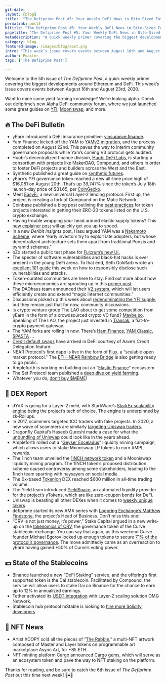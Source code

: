 ```yaml
---
git-date:
layout: [blog]
title:  "The Defiprime Post #5: Your Weekly DeFi News in Bite-Sized Fashion"
permalink: post5
h1title: "The Defiprime Post #5: Your Weekly DeFi News in Bite-Sized Fashion"
pagetitle: "The Defiprime Post #5: Your Weekly DeFi News in Bite-Sized Fashion"
metadescription: "A quick weekly primer covering the biggest developments around Ethereum and DeFi. This week’s issue covers events between August 16th and August 23rd, 2020"
category: blog
featured-image: /images/blog/post.png
intro: "This week’s issue covers events between August 16th and August 23rd, 2020"
author: Peaster
tags: ['The Defiprime Post']

---
```

Welcome to the 5th issue of _The Defiprime Post_, a quick weekly primer covering the biggest developments around Ethereum and DeFi. This week’s issue covers events between August 16th and August 23rd, 2020.  

Want to mine some yield farming knowledge? We’re leaking alpha. Check out defiprime’s new [Alpha DeFi](https://alpha.defiprime.com/c/yield-farming/6) community forum, where we just launched some great guides on [YFI](https://alpha.defiprime.com/t/yield-farming-with-yfi/93), [Mooniswap](https://alpha.defiprime.com/t/yield-farming-with-mooniswap/201), and more.

## 🔥 The DeFi Bulletin

*   yEarn introduced a DeFi insurance primitive: [yinsurance.finance](https://medium.com/iearn/yinsure-finance-a-new-insurance-primitive-77d5d4217896).
*   Yam Finance kicked off the YAM to [YAMv2 migration](https://medium.com/@yamfinance/yamv1-to-yamv2-migration-complete-upcoming-governance-7ffde2e71c64), and the process completed on August 22nd. This paves the way to interim community governance proposals while Yam’s coming V3 protocol gets audited.
*   Huobi’s decentralized finance division, [Huobi DeFi Labs](https://cointelegraph.com/news/huobi-launches-global-defi-alliance-to-merge-east-and-west), is starting a consortium with projects like MakerDAO, Compound, and others in order to foster DeFi projects and builders across the West and the East.
*   Synthetic published a great guide on [synthetic futures](https://twitter.com/kaiynne/status/1296676189826740226).
*   yEarn’s YFI governance token reached a new all-time price high of $16,081 on August 20th. That’s up 39,747% since the token’s July 18th launch-day price of $31.65, per [CoinGecko](https://www.coingecko.com/en/coins/yearn-finance).
*   Meet [EasyFi](https://medium.com/@easyfinetwork/easyfi-a-layer-2-lending-protocol-for-digital-assets-55e0d9263c0c), a new universal Layer-2 lending protocol. First up, the project is creating a fork of Compound on the Matic Network.
*   Coinbase published a blog post outlining the [best practices](https://blog.coinbase.com/securing-an-erc-20-token-for-launch-on-coinbase-68313652768f) for token projects interested in getting their ERC-20 tokens listed on the U.S. crypto exchange.
*   Having trouble wrapping your head around elastic supply tokens? This [new explainer post](https://defiprime.com/elastic) will quickly get you up to speed.
*   In a new _Deribit Insights_ post, Hasu argued YAM was a [Nakamoto Scheme](https://insights.deribit.com/market-research/why-yam-is-a-nakamoto-scheme/), where “early investors try to exploit late adopters, but whose decentralized architecture sets them apart from traditional Ponzis and pyramid schemes.”
*   bZx started a public test phase for [Fulcrum’s new UI. ](https://bzx.network/blog/community-testing)
*   The specter of software vulnerabilities and black-hat hacks is ever present in the young DeFi arena. To that end, Seth Goldfarb wrote an [excellent 101 guide](https://defiprime.com/communications-cyberattacks) this week on how to responsibly disclose such vulnerabilities and attacks.
*   Token-curated communities are here to stay. Find out more about how these microeconomics are sprouting up in this [primer post](https://defiprime.com/token-communities).
*   The DAOhaus team announced their [V2 system](https://medium.com/daohaus-club/daohaus-v2-86591e6f0595), which will let users efficiently create and extend “magic internet communities.”
*   Discussions picked up this week about [redenominating the YFI supply](https://twitter.com/zhusu/status/1295484621170200576), but they remain just that for now, community discussions.
*   Is crypto venture group The LAO about to get some competition from yEarn in the form of a crowdsourced crypto VC fund? [Maybe so](https://twitter.com/defiprime/status/1295733919795433478). Speaking of The LAO, the project just invested in [Transak](https://twitter.com/TheLAOOfficial/status/1296871961822474241), a fiat-to-crypto payment gateway.
*   The YAM forks are rolling in now. There’s [Ham Finance](https://medium.com/@ham.money/ham-a-new-baconning-e334861dca3c), [YAM Classic](https://medium.com/yamfinance-classic/yam-2-0-the-farming-continues-2cb77e5d186b), [$PASTA](https://twitter.com/SpaghettiMoney/status/1295464519116914691) ...
*   [Credit default swaps](https://medium.com/opium-network/first-credit-default-swap-on-aave-credit-delegation-launched-5e3efc961317) have arrived in DeFi courtesy of Aave’s Credit Delegation feature.
*   NEAR Protocol’s first dapp is live in the form of [Flux](https://medium.com/@fluxmarket/flux-is-live-on-mainnet-741cf2dbe126), a “scalable open market protocol.” The [ETH-NEAR Rainbow Bridge](https://near.org/blog/eth-near-rainbow-bridge/) is also getting ready to go public.
*   Ampleforth is working on building out an “[Elastic Finance](https://twitter.com/AmpleforthOrg/status/1296216714611286016)” ecosystem.
*   The Set Protocol team published a [deep dive on yield farming](https://medium.com/@fluxmarket/flux-is-live-on-mainnet-741cf2dbe126).
*   Whatever you do, [don’t buy $MEME](https://medium.com/@dontbuymeme/dont-buy-meme-defi-s-meme-coin-555c2714486a)!


## 💱 DEX Report

*   dYdX is going for a Layer-2 meld, with StarkWare’s [StarkEx scalability engine](https://www.theblockcrypto.com/linked/75209/dex-dydx-starkware-layer-2) being the project’s tech of choice. The engine is underpinned by zk-Rollups.
*   In 2017, scammers targeted ICO traders with fake projects. In 2020, a new wave of scammers are similarly [targeting Uniswap traders](https://cointelegraph.com/news/fake-tokens-continue-to-plague-uniswap).
*   Dragonfly Capital’s Haseeb Qureshi made a case for what the [unbundling of Uniswap](https://medium.com/dragonfly-research/unbundling-uniswap-the-future-of-on-chain-market-making-1c7d6948d570) could look like in the years ahead.
*   Ampleforth rolled out a “[Geyser Enceladus](https://www.ampleforth.org/dapps/?utm_source=AMPL_MooniswapGeyser_Announcement_8_20_20&utm_medium=AMPL_MooniswapGeyser_Announcement_8_20_20&utm_campaign=AMPL_MooniswapGeyser_Announcement_8_20_20&utm_content=AMPL_MooniswapGeyser_Announcement_8_20_20)” liquidity mining campaign, which allows users to stake Mooniswap LP tokens to earn AMPL rewards.
*   The 1inch team unveiled the [1INCH network token](https://medium.com/@1inch.exchange/1inch-token-and-liquidity-mining-announcement-5a75bad40ded) and a Mooniswap liquidity mining program. The 1INCH token’s proposed distribution scheme caused controversy among some stakeholders, leading to the 1inch team sparring with naysayers on social media.
*   The 0x-based [Tokenlon](https://twitter.com/tokenlon/status/1295918993467822085) DEX reached $600 million in all-time trading volume.
*   The Yield team introduced [YieldSpace](https://yield.is/YieldSpace.pdf), an automated liquidity provider for the project’s yTokens, which are like zero-coupon bonds for DeFi.
*   Uniswap is beasting all other DEXes when it comes to [weekly unique takers](https://twitter.com/teo_leibowitz/status/1297191595624849411).
*   defiprime started its new AMA series with [Loopring Exchange’s Matthew Finestone](https://alpha.defiprime.com/t/loopring-ama-with-matthew-finestone/124), the project’s Head of Business. Don’t miss this one!
*   “CRV is not just money, it’s power,” Stake Capital argued in a new write-up on the [tokenomics of CRV](https://stakecapital.substack.com/p/curve-tokenomics-and-first-mover), the governance token of the Curve stablecoin exchange. You can say that again, as this weekend Curve founder Michael Egorov locked up enough tokens to secure [71% of the protocol’s governance](https://www.theblockcrypto.com/linked/75797/the-founder-of-curve-now-controls-71-of-the-protocols-voting-power). The move admittedly came as an overreaction to yEarn having gained +50% of Curve’s voting power.


## 💵 State of the Stablecoins


*   Binance launched a new “[DeFi Staking](https://www.binance.com/en/support/articles/32f889b8dacd42e28dc16d035ad8f35e?utm_source=BinanceTwitter&utm_medium=GlobalSocial&utm_campaign=GlobalSocial)” service, and the offering’s first supported token is the Dai stablecoin. Facilitated by Compound, the service will allow users to stake Dai on Binance for the chance to earn up to 12% in annualized earnings.
*   Tether activated its [USDT integration](https://omg.network/bitfinex-usdt-tether-integration-omg-network/) with Layer-2 scaling solution OMG Network.
*   Stablecoin hub protocol mStable is looking to [hire more Solidity developers](https://twitter.com/evan_van_ness/status/1295443947746197504).


## 💎 NFT News

*   Artist XCOPY sold all the pieces of “[The Rabble](https://async.art/art/master/0xb6dae651468e9593e4581705a09c10a76ac1e0c8-432),” a multi-NFT artwork composed of Master and Layer tokens on programmable art marketplace Async Art, for +85 ETH.
*   NFT minting platform Cargo announced [Cargo gems](https://medium.com/the-cargo-times/introducing-cargo-gems-and-nft-staking-39bd116e5eee), which will serve as an ecosystem token and pave the way to NFT staking on the platform.  


Thanks for reading, and be sure to catch the 6th issue of _The Defiprime Post_ out this time next week! 👋♦️👋

